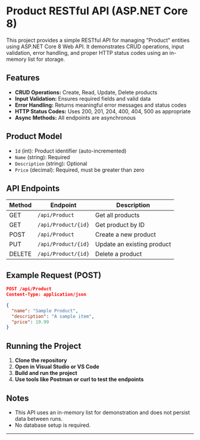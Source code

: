 # Product RESTful API (ASP.NET Core 8)

This project provides a simple RESTful API for managing "Product" entities using ASP.NET Core 8 Web API. It demonstrates CRUD operations, input validation, error handling, and proper HTTP status codes using an in-memory list for storage.

## Features

- **CRUD Operations:** Create, Read, Update, Delete products
- **Input Validation:** Ensures required fields and valid data
- **Error Handling:** Returns meaningful error messages and status codes
- **HTTP Status Codes:** Uses 200, 201, 204, 400, 404, 500 as appropriate
- **Async Methods:** All endpoints are asynchronous

## Product Model

- `Id` (int): Product identifier (auto-incremented)
- `Name` (string): Required
- `Description` (string): Optional
- `Price` (decimal): Required, must be greater than zero

## API Endpoints

| Method | Endpoint           | Description                |
|--------|--------------------|----------------------------|
| GET    | `/api/Product`     | Get all products           |
| GET    | `/api/Product/{id}`| Get product by ID          |
| POST   | `/api/Product`     | Create a new product       |
| PUT    | `/api/Product/{id}`| Update an existing product |
| DELETE | `/api/Product/{id}`| Delete a product           |

## Example Request (POST)

```json
POST /api/Product
Content-Type: application/json

{
  "name": "Sample Product",
  "description": "A sample item",
  "price": 19.99
}
```

## Running the Project

1. **Clone the repository**
2. **Open in Visual Studio or VS Code**
3. **Build and run the project**
4. **Use tools like Postman or curl to test the endpoints**

## Notes

- This API uses an in-memory list for demonstration and does not persist data between runs.
- No database setup is required.

---
